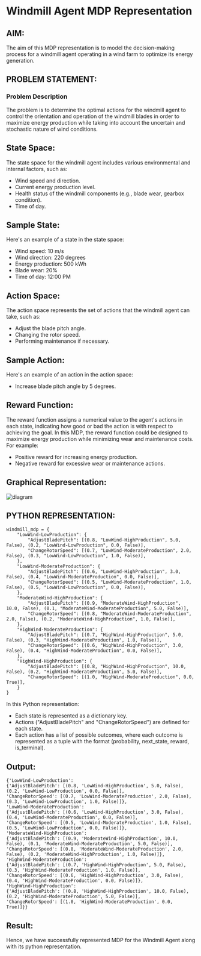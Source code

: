 # Windmill Agent MDP Representation

## AIM:
The aim of this MDP representation is to model the decision-making process for a windmill agent operating in a wind farm to optimize its energy generation.

## PROBLEM STATEMENT:
### Problem Description
The problem is to determine the optimal actions for the windmill agent to control the orientation and operation of the windmill blades in order to maximize energy production while taking into account the uncertain and stochastic nature of wind conditions.

## State Space:
The state space for the windmill agent includes various environmental and internal factors, such as:
- Wind speed and direction.
- Current energy production level.
- Health status of the windmill components (e.g., blade wear, gearbox condition).
- Time of day.

## Sample State:
Here's an example of a state in the state space:
- Wind speed: 10 m/s
- Wind direction: 220 degrees
- Energy production: 500 kWh
- Blade wear: 20%
- Time of day: 12:00 PM

## Action Space:
The action space represents the set of actions that the windmill agent can take, such as:
- Adjust the blade pitch angle.
- Changing the rotor speed.
- Performing maintenance if necessary.

## Sample Action:
Here's an example of an action in the action space:
- Increase blade pitch angle by 5 degrees.

## Reward Function:
The reward function assigns a numerical value to the agent's actions in each state, indicating how good or bad the action is with respect to achieving the goal. In this MDP, the reward function could be designed to maximize energy production while minimizing wear and maintenance costs. For example:
- Positive reward for increasing energy production.
- Negative reward for excessive wear or maintenance actions.

## Graphical Representation:
![diagram](https://github.com/Marinto-Richee/Reinforcement-Learning/assets/65499285/0e504d6c-9be0-49ce-941e-5280a5809af5)

## PYTHON REPRESENTATION:
```python3
windmill_mdp = {
    "LowWind-LowProduction": {
        "AdjustBladePitch": [(0.8, "LowWind-HighProduction", 5.0, False), (0.2, "LowWind-LowProduction", 0.0, False)],
        "ChangeRotorSpeed": [(0.7, "LowWind-ModerateProduction", 2.0, False), (0.3, "LowWind-LowProduction", 1.0, False)],
    },
    "LowWind-ModerateProduction": {
        "AdjustBladePitch": [(0.6, "LowWind-HighProduction", 3.0, False), (0.4, "LowWind-ModerateProduction", 0.0, False)],
        "ChangeRotorSpeed": [(0.5, "LowWind-ModerateProduction", 1.0, False), (0.5, "LowWind-LowProduction", 0.0, False)],
    },
    "ModerateWind-HighProduction": {
        "AdjustBladePitch": [(0.9, "ModerateWind-HighProduction", 10.0, False), (0.1, "ModerateWind-ModerateProduction", 5.0, False)],
        "ChangeRotorSpeed": [(0.8, "ModerateWind-ModerateProduction", 2.0, False), (0.2, "ModerateWind-HighProduction", 1.0, False)],
    },
    "HighWind-ModerateProduction": {
        "AdjustBladePitch": [(0.7, "HighWind-HighProduction", 5.0, False), (0.3, "HighWind-ModerateProduction", 1.0, False)],
        "ChangeRotorSpeed": [(0.6, "HighWind-HighProduction", 3.0, False), (0.4, "HighWind-ModerateProduction", 0.0, False)],
    },
    "HighWind-HighProduction": {
        "AdjustBladePitch": [(0.8, "HighWind-HighProduction", 10.0, False), (0.2, "HighWind-ModerateProduction", 5.0, False)],
        "ChangeRotorSpeed": [(1.0, "HighWind-ModerateProduction", 0.0, True)],
    }
}
```
In this Python representation:<br>
- Each state is represented as a dictionary key.
- Actions ("AdjustBladePitch" and "ChangeRotorSpeed") are defined for each state.
- Each action has a list of possible outcomes, where each outcome is represented as a tuple with the format (probability, next_state, reward, is_terminal).
## Output:
```
{'LowWind-LowProduction':
{'AdjustBladePitch': [(0.8, 'LowWind-HighProduction', 5.0, False), (0.2, 'LowWind-LowProduction', 0.0, False)],
'ChangeRotorSpeed': [(0.7, 'LowWind-ModerateProduction', 2.0, False), (0.3, 'LowWind-LowProduction', 1.0, False)]},
'LowWind-ModerateProduction':
{'AdjustBladePitch': [(0.6, 'LowWind-HighProduction', 3.0, False), (0.4, 'LowWind-ModerateProduction', 0.0, False)],
'ChangeRotorSpeed': [(0.5, 'LowWind-ModerateProduction', 1.0, False), (0.5, 'LowWind-LowProduction', 0.0, False)]},
'ModerateWind-HighProduction':
{'AdjustBladePitch': [(0.9, 'ModerateWind-HighProduction', 10.0, False), (0.1, 'ModerateWind-ModerateProduction', 5.0, False)],
'ChangeRotorSpeed': [(0.8, 'ModerateWind-ModerateProduction', 2.0, False), (0.2, 'ModerateWind-HighProduction', 1.0, False)]},
'HighWind-ModerateProduction':
{'AdjustBladePitch': [(0.7, 'HighWind-HighProduction', 5.0, False), (0.3, 'HighWind-ModerateProduction', 1.0, False)],
'ChangeRotorSpeed': [(0.6, 'HighWind-HighProduction', 3.0, False), (0.4, 'HighWind-ModerateProduction', 0.0, False)]},
'HighWind-HighProduction':
{'AdjustBladePitch': [(0.8, 'HighWind-HighProduction', 10.0, False), (0.2, 'HighWind-ModerateProduction', 5.0, False)],
'ChangeRotorSpeed': [(1.0, 'HighWind-ModerateProduction', 0.0, True)]}}
```
## Result:
Hence, we have successfully represented MDP for the Windmill Agent along with its python representation.
